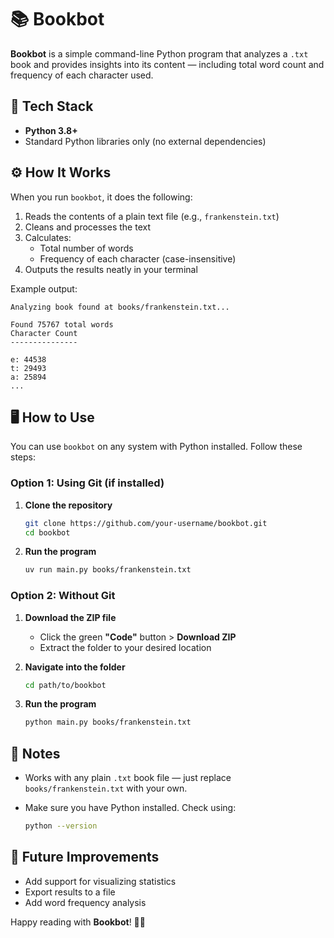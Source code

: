 # 📚 Bookbot

**Bookbot** is a simple command-line Python program that analyzes a `.txt` book and provides insights into its content — including total word count and frequency of each character used.

## 🧰 Tech Stack

- **Python 3.8+**
- Standard Python libraries only (no external dependencies)

## ⚙️ How It Works

When you run `bookbot`, it does the following:

1. Reads the contents of a plain text file (e.g., `frankenstein.txt`)
2. Cleans and processes the text
3. Calculates:
   - Total number of words
   - Frequency of each character (case-insensitive)
4. Outputs the results neatly in your terminal

Example output:
```
Analyzing book found at books/frankenstein.txt...

Found 75767 total words
Character Count
---------------

e: 44538
t: 29493
a: 25894
...
```

## 🖥️ How to Use

You can use `bookbot` on any system with Python installed. Follow these steps:

### Option 1: Using Git (if installed)

1. **Clone the repository**

   ```bash
   git clone https://github.com/your-username/bookbot.git
   cd bookbot
   ```

2. **Run the program**

   ```bash
   uv run main.py books/frankenstein.txt
   ```

### Option 2: Without Git

1. **Download the ZIP file**

   * Click the green **"Code"** button > **Download ZIP**
   * Extract the folder to your desired location

2. **Navigate into the folder**

   ```bash
   cd path/to/bookbot
   ```

3. **Run the program**

   ```bash
   python main.py books/frankenstein.txt
   ```

## 📝 Notes

* Works with any plain `.txt` book file — just replace `books/frankenstein.txt` with your own.
* Make sure you have Python installed. Check using:

  ```bash
  python --version
  ```


## 🚀 Future Improvements

* Add support for visualizing statistics
* Export results to a file
* Add word frequency analysis

Happy reading with **Bookbot**! 🧠📖